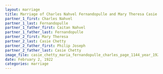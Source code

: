 ```yaml
---
layout: marriage
title: Marriage of Charles Nahvel Fernandopulle and Mary Theresa Casie Chetty
partner_1_first: Charles Nahvel
partner_1_last: Fernandopulle
partner_1_father_first: Caitan Nahvel
partner_1_father_last: Fernandopulle
partner_2_first: Mary Theresa
partner_2_last: Casie Chetty
partner_2_father_first: Philip Joseph
partner_2_father_last: Casie Chetty
image_file: casie_chetty_maria_fernandopulle_charles_page_1144_year_1922
date: February 2, 1922
categories: marriage
---
```


